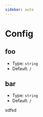 ```yaml
---
sidebar: auto
---
```


# Config

## foo

- Type: `string`
- Default: `/`

## bar

- Type: `string`
- Default: `/`


sdfsd

